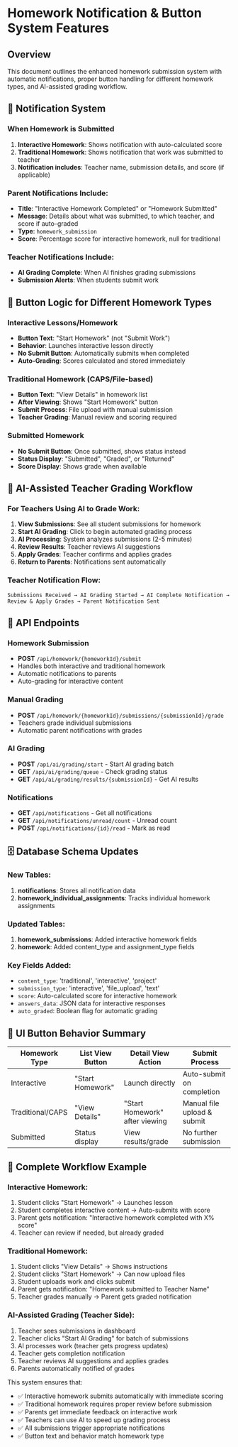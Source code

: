 # Homework Notification & Button System Features

## Overview
This document outlines the enhanced homework submission system with automatic notifications, proper button handling for different homework types, and AI-assisted grading workflow.

## 🔔 Notification System

### When Homework is Submitted
1. **Interactive Homework**: Shows notification with auto-calculated score
2. **Traditional Homework**: Shows notification that work was submitted to teacher
3. **Notification includes**: Teacher name, submission details, and score (if applicable)

### Parent Notifications Include:
- **Title**: "Interactive Homework Completed" or "Homework Submitted"
- **Message**: Details about what was submitted, to which teacher, and score if auto-graded
- **Type**: `homework_submission`
- **Score**: Percentage score for interactive homework, null for traditional

### Teacher Notifications Include:
- **AI Grading Complete**: When AI finishes grading submissions
- **Submission Alerts**: When students submit work

## 🎯 Button Logic for Different Homework Types

### Interactive Lessons/Homework
- **Button Text**: "Start Homework" (not "Submit Work")
- **Behavior**: Launches interactive lesson directly
- **No Submit Button**: Automatically submits when completed
- **Auto-Grading**: Scores calculated and stored immediately

### Traditional Homework (CAPS/File-based)
- **Button Text**: "View Details" in homework list
- **After Viewing**: Shows "Start Homework" button
- **Submit Process**: File upload with manual submission
- **Teacher Grading**: Manual review and scoring required

### Submitted Homework
- **No Submit Button**: Once submitted, shows status instead
- **Status Display**: "Submitted", "Graded", or "Returned"
- **Score Display**: Shows grade when available

## 🤖 AI-Assisted Teacher Grading Workflow

### For Teachers Using AI to Grade Work:

1. **View Submissions**: See all student submissions for homework
2. **Start AI Grading**: Click to begin automated grading process
3. **AI Processing**: System analyzes submissions (2-5 minutes)
4. **Review Results**: Teacher reviews AI suggestions
5. **Apply Grades**: Teacher confirms and applies grades
6. **Return to Parents**: Notifications sent automatically

### Teacher Notification Flow:
```
Submissions Received → AI Grading Started → AI Complete Notification → 
Review & Apply Grades → Parent Notification Sent
```

## 📱 API Endpoints

### Homework Submission
- **POST** `/api/homework/{homeworkId}/submit`
- Handles both interactive and traditional homework
- Automatic notifications to parents
- Auto-grading for interactive content

### Manual Grading
- **POST** `/api/homework/{homeworkId}/submissions/{submissionId}/grade`
- Teachers grade individual submissions
- Automatic parent notifications with grades

### AI Grading
- **POST** `/api/ai/grading/start` - Start AI grading batch
- **GET** `/api/ai/grading/queue` - Check grading status
- **GET** `/api/ai/grading/results/{submissionId}` - Get AI results

### Notifications
- **GET** `/api/notifications` - Get all notifications
- **GET** `/api/notifications/unread/count` - Unread count
- **POST** `/api/notifications/{id}/read` - Mark as read

## 🗄️ Database Schema Updates

### New Tables:
1. **notifications**: Stores all notification data
2. **homework_individual_assignments**: Tracks individual homework assignments

### Updated Tables:
1. **homework_submissions**: Added interactive homework fields
2. **homework**: Added content_type and assignment_type fields

### Key Fields Added:
- `content_type`: 'traditional', 'interactive', 'project'
- `submission_type`: 'interactive', 'file_upload', 'text'
- `score`: Auto-calculated score for interactive homework
- `answers_data`: JSON data for interactive responses
- `auto_graded`: Boolean flag for automatic grading

## 🎨 UI Button Behavior Summary

| Homework Type | List View Button | Detail View Action | Submit Process |
|---------------|------------------|-------------------|----------------|
| Interactive | "Start Homework" | Launch directly | Auto-submit on completion |
| Traditional/CAPS | "View Details" | "Start Homework" after viewing | Manual file upload & submit |
| Submitted | Status display | View results/grade | No further submission |

## 🔄 Complete Workflow Example

### Interactive Homework:
1. Student clicks "Start Homework" → Launches lesson
2. Student completes interactive content → Auto-submits with score
3. Parent gets notification: "Interactive homework completed with X% score"
4. Teacher can review if needed, but already graded

### Traditional Homework:
1. Student clicks "View Details" → Shows instructions
2. Student clicks "Start Homework" → Can now upload files
3. Student uploads work and clicks submit
4. Parent gets notification: "Homework submitted to Teacher Name"
5. Teacher grades manually → Parent gets graded notification

### AI-Assisted Grading (Teacher Side):
1. Teacher sees submissions in dashboard
2. Teacher clicks "Start AI Grading" for batch of submissions
3. AI processes work (teacher gets progress updates)
4. Teacher gets completion notification
5. Teacher reviews AI suggestions and applies grades
6. Parents automatically notified of grades

This system ensures that:
- ✅ Interactive homework submits automatically with immediate scoring
- ✅ Traditional homework requires proper review before submission
- ✅ Parents get immediate feedback on interactive work
- ✅ Teachers can use AI to speed up grading process
- ✅ All submissions trigger appropriate notifications
- ✅ Button text and behavior match homework type

